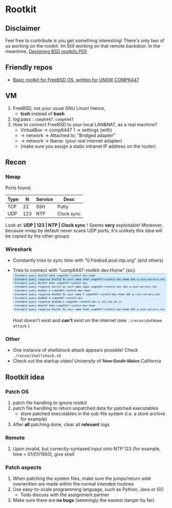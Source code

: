 # Rootkit

## Disclaimer
Feel free to contribute is you get something interesting! There's only two of us working on the rootkit. Im Still working on that remote backdoor.
In the meantime, [Designing BSD rootkits PDF](https://github.com/colavs19/bcit-courses/raw/master/COMP%208045%20-%20Major%20Project/Reference%20Documents/Designing%20BSD%20Rootkits%20-%20An%20Introduction%20to%20Kernel%20Hacking.pdf)


## Friendly repos
* [Basic rootkit for FreeBSD OS, written for UNSW COMP6447](https://github.com/orf53975/FreeBSDRootkit_PUBLIC)

## VM
1. FreeBSD, not your usual GNU Linux! Hence,
	* **tcsh** instead of **bash**
2. log:pass : ```comp6447:comp6447```
3. How to connect FreeBSD to your local LAN&NAT, as a real machine?
	* VirtualBox -> comp6447 1 -> settings (with)
	* -> network -> Attached to: "Bridged adapter"
	* -> network -> Name: (your real internet adapter)
	* (make sure you assign a static intranet IP address on the router)

## Recon
### Nmap
Ports found:

Type | N | Service | Desc
--- | --- | --- | ---
TCP | 22 | SSH | Putty
UDP | 123 | NTP | Clock sync

Look at: **UDP | 123 | NTP | Clock sync** ! Seems **very** exploitable! Moreover, because nmap by default never scans UDP ports, it's unlikely this idea will be copied by the other groups

### Wireshark
* Constantly tries to sync time with "0.freebsd.pool.ntp.org" (and others)
* Tries to connect with "comp6447-rootkit-dev.Home" (sic).
    ![proof](./recon/misc/ws2.PNG)
	
    Host doesn't exist and **can't** exist on the internet (see ```.\recon\dotHome attack``` )

### Other
* One instance of shellshock attack appears possible! Check ```./recon/shellshock.sh```
* Check out the startup video! University of ~~New South Wales~~ California

## Rootkit idea
### Patch OS
1. patch file handling to ignore rootkit
2. patch file handling to return unpatched data for patched executables
    * store patched executables in the sub-file system (i.e. a store archive for example)
3. After **all** patching done, clear all **relevant** logs

### Remote
1. Upon invalid, but correctly-syntaxed input onto NTP 123 (for example, time = 01/01/1950), give shell

### Patch aspects
1. When patching the system files, make sure the jumps/return addr overwritten are made within the normal intended routines
2. Use easy-to-scale programming language, such as Python, Java or GO
	* Todo discuss with the assignment partner
3. Make sure there are **no bugs** (seemingly the easiest danger by far).
